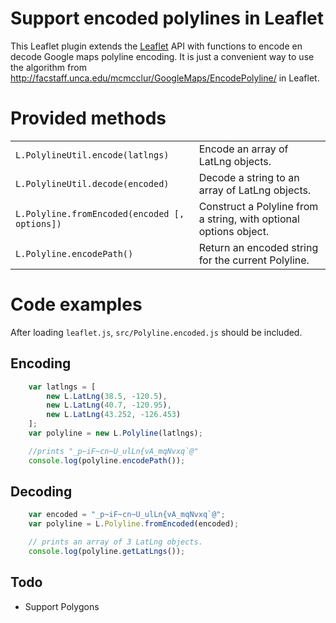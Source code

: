# Support encoded polylines in Leaflet #

This Leaflet plugin extends the [Leaflet](https://github.com/CloudMade/Leaflet) API with functions to encode en decode Google maps polyline encoding. It is just a convenient way to use the algorithm from http://facstaff.unca.edu/mcmcclur/GoogleMaps/EncodePolyline/ in Leaflet.

# Provided methods #
<table>
<tr><td><code>L.PolylineUtil.encode(latlngs)</code></td><td>Encode an array of LatLng objects.</td></tr>
<tr><td><code>L.PolylineUtil.decode(encoded)</code></td><td>Decode a string to an array of LatLng objects.</td></tr>
<tr><td><code>L.Polyline.fromEncoded(encoded [, options])</code></td><td>Construct a Polyline from a string, with optional options object.</td></tr>
<tr><td><code>L.Polyline.encodePath()</code></td><td>Return an encoded string for the current Polyline.</td></tr>
</table>

# Code examples
After loading ```leaflet.js```, ```src/Polyline.encoded.js``` should be included.

## Encoding

```javascript
	var latlngs = [
		new L.LatLng(38.5, -120.5),
		new L.LatLng(40.7, -120.95),
		new L.LatLng(43.252, -126.453)
	];
	var polyline = new L.Polyline(latlngs);

	//prints "_p~iF~cn~U_ulLn{vA_mqNvxq`@"
	console.log(polyline.encodePath());
```

## Decoding
```javascript
	var encoded = "_p~iF~cn~U_ulLn{vA_mqNvxq`@";
	var polyline = L.Polyline.fromEncoded(encoded);

	// prints an array of 3 LatLng objects.
	console.log(polyline.getLatLngs());
```

## Todo
 - Support Polygons